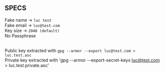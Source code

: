 ## SPECS

Fake name -> `luc test` <br>
Fake email -> `luc@test.com` <br>
Key size -> `2048 (default)` <br>
No Passphrase <br> <br>

Public key extracted with `gpg --armor --export luc@test.com > luc.test.asc` <br>
Private key extracted with 'gpg --armor --export-secret-keys luc@test.com > luc.test.private.asc' <br>
